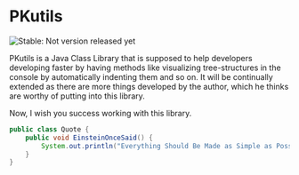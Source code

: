 # PKutils

![Stable: Not version released yet](https://img.shields.io/badge/stable%20version-not%20released%20yet-red.svg)

PKutils is a Java Class Library that is supposed to help developers developing faster by having methods like visualizing tree-structures in the console by automatically indenting them and so on.
It will be continually extended as there are more things developed by the author, which he thinks are worthy of putting into this library.

Now, I wish you success working with this library.
```Java
public class Quote {
    public void EinsteinOnceSaid() {
        System.out.println("Everything Should Be Made as Simple as Possible, But Not Simpler");
    }
}
```